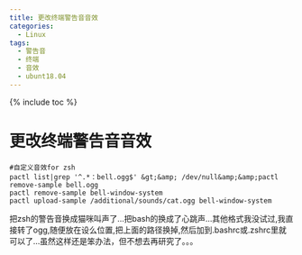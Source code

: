 ```yaml
---
title: 更改终端警告音音效
categories:
  - Linux
tags:
  - 警告音
  - 终端
  - 音效
  - ubunt18.04
---
```

{% include toc %}

# 更改终端警告音音效

```
#自定义音效for zsh
pactl list|grep '^.*：bell.ogg$' &gt;&amp; /dev/null&amp;&amp;pactl remove-sample bell.ogg
pactl remove-sample bell-window-system
pactl upload-sample /additional/sounds/cat.ogg bell-window-system

```

把zsh的警告音换成猫咪叫声了…把bash的换成了心跳声…其他格式我没试过,我直接转了ogg,随便放在设么位置,把上面的路径换掉,然后加到.bashrc或.zshrc里就可以了…虽然这样还是笨办法，但不想去再研究了。。。
